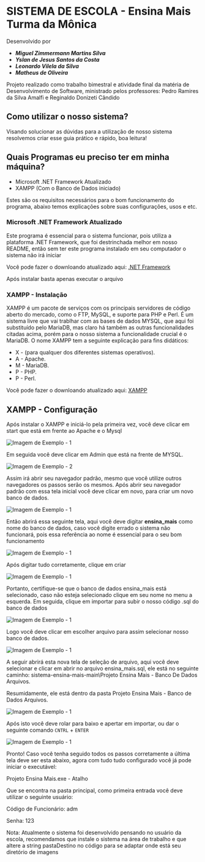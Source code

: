 # SISTEMA DE ESCOLA - Ensina Mais Turma da Mônica

Desenvolvido por
* ***Miguel Zimmermann Martins Silva***
* ***Yslan de Jesus Santos da Costa***
* ***Leonardo Vilela da Silva***
* ***Matheus de Oliveira***

Projeto realizado como trabalho bimestral e atividade final da matéria de Desenvolvimento de Software, ministrado pelos professores: Pedro Ramires da Silva Amalfi e Reginaldo Donizeti Cândido

## Como utilizar o nosso sistema?

Visando solucionar as dúvidas para a utilização de nosso sistema resolvemos criar esse guia prático e rápido, boa leitura!

## Quais Programas eu preciso ter em minha máquina?

* Microsoft .NET Framework Atualizado
* XAMPP (Com o Banco de Dados iniciado)

Estes são os requisitos necessários para o bom funcionamento do programa, abaixo temos explicações sobre suas configurações, usos e etc.

### Microsoft .NET Framework Atualizado

Este programa é essencial para o sistema funcionar, pois utiliza a plataforma .NET Framework, que foi destrinchada melhor em nosso README, então sem ter este programa instalado em seu computador o sistema não irá iniciar

Você pode fazer o downloando atualizado aqui: [.NET Framework](https://dotnet.microsoft.com/pt-br/download/dotnet-framework "Clique Aqui")

Após instalar basta apenas executar o arquivo

### XAMPP - Instalação

XAMPP é um pacote de serviços com os principais servidores de código aberto do mercado, como o FTP, MySQL, e suporte para PHP e Perl. É um sistema livre que vai trablhar com as bases de dados MYSQL, que aqui foi substituído pelo MariaDB, mas claro há também as outras funcionalidades citadas acima, porém para o nosso sistema a funcionalidade crucial é o MariaDB. O nome XAMPP tem a seguinte explicação para fins didáticos: 

* X  - (para qualquer dos diferentes sistemas operativos).
* A - Apache.
* M - MariaDB.
* P - PHP.
* P - Perl.

Você pode fazer o downloando atualizado aqui: [XAMPP](https://www.apachefriends.org/pt_br/index.html "Clique Aqui")

## XAMPP - Configuração

Após instalar o XAMPP e iniciá-lo pela primeira vez, você deve clicar em start que está em frente ao Apache e o Mysql

![Imagem de Exemplo - 1](Guia%20de%20Uso%20-%20Imagens/imagem1%20-%20exemplo.jpg)

Em seguida você deve clicar em Admin que está na frente de MYSQL.

![Imagem de Exemplo - 2](Guia%20de%20Uso%20-%20Imagens/imagem2%20-%20exemplo.jpg)

Assim irá abrir seu navegador padrão, mesmo que você utilize outros navegadores os passos serão os mesmos. Após abrir seu navegador padrão com essa tela inicial você deve clicar em novo, para criar um novo banco de dados.

![Imagem de Exemplo - 1](Guia%20de%20Uso%20-%20Imagens/imagem3%20-%20exemplo.jpg)

Então abrirá essa seguinte tela, aqui você deve digitar **ensina_mais** como nome do banco de dados, caso você digite errado o sistema não funcionará, pois essa referência ao nome é essencial para o seu bom funcionamento

![Imagem de Exemplo - 1](Guia%20de%20Uso%20-%20Imagens/imagem4%20-%20exemplo.jpg)

Após digitar tudo corretamente, clique em criar

![Imagem de Exemplo - 1](Guia%20de%20Uso%20-%20Imagens/imagem5%20-%20exemplo.jpg)

Portanto, certifique-se que o banco de dados ensina_mais está selecionado, caso não esteja selecionado clique em seu nome no menu a esquerda. Em seguida, clique em importar para subir o nosso código .sql do banco de dados

![Imagem de Exemplo - 1](Guia%20de%20Uso%20-%20Imagens/imagem6%20-%20exemplo.jpg)

Logo você deve clicar em escolher arquivo para assim selecionar nosso banco de dados.

![Imagem de Exemplo - 1](Guia%20de%20Uso%20-%20Imagens/imagem7%20-%20exemplo.jpg)

A seguir abrirá esta nova tela de seleção de arquivo, aqui você deve selecionar e clicar em abrir no arquivo ensina_mais.sql, ele está no seguinte caminho: sistema-ensina-mais-main\Projeto Ensina Mais - Banco De Dados Arquivos.

Resumidamente, ele está dentro da pasta Projeto Ensina Mais - Banco de Dados Arquivos.

![Imagem de Exemplo - 1](Guia%20de%20Uso%20-%20Imagens/imagem8%20-%20exemplo.jpg)

Após isto você deve rolar para baixo e apertar em importar, ou dar o seguinte comando `CNTRL` + `ENTER`

![Imagem de Exemplo - 1](Guia%20de%20Uso%20-%20Imagens/imagem9%20-%20exemplo.jpg)

Pronto! Caso você tenha seguido todos os passos corretamente a última tela deve ser esta abaixo, agora com tudo tudo configurado você já pode iniciar o executável: 

Projeto Ensina Mais.exe - Atalho

Que se encontra na pasta principal, como primeira entrada você deve utilizar o seguinte usuário:

Código de Funcionário: adm

Senha: 123

Nota: Atualmente o sistema foi desenvolvido pensando no usuário da escola, recomendamos que instale o sistema na área de trabalho e que altere a string pastaDestino no código para se adaptar onde está seu diretório de imagens

